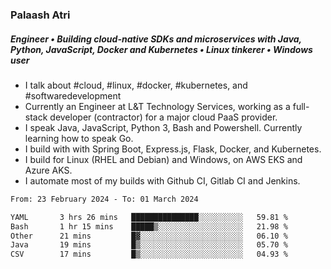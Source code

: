 ### Palaash Atri

##### Engineer • Building cloud-native SDKs and microservices with Java, Python, JavaScript, Docker and Kubernetes • Linux tinkerer • Windows user

- I talk about #cloud, #linux, #docker, #kubernetes, and #softwaredevelopment
- Currently an Engineer at L&T Technology Services, working as a full-stack developer (contractor) for a major cloud PaaS provider.
- I speak Java, JavaScript, Python 3, Bash and Powershell. Currently learning how to speak Go.
- I build with with Spring Boot, Express.js, Flask, Docker, and Kubernetes.
- I build for Linux (RHEL and Debian) and Windows, on AWS EKS and Azure AKS.
- I automate most of my builds with Github CI, Gitlab CI and Jenkins.

<!--
**palaashatri/palaashatri** is a ✨ _special_ ✨ repository because its `README.md` (this file) appears on your GitHub profile.

Here are some ideas to get you started:

- 🔭 I’m currently working on ...
- 🌱 I’m currently learning ...
- 👯 I’m looking to collaborate on ...
- 🤔 I’m looking for help with ...
- 💬 Ask me about ...
- 📫 How to reach me: ...
- 😄 Pronouns: ...
- ⚡ Fun fact: ...
-->

<!--START_SECTION:waka-->

```txt
From: 23 February 2024 - To: 01 March 2024

YAML       3 hrs 26 mins   ███████████████░░░░░░░░░░   59.81 %
Bash       1 hr 15 mins    █████▒░░░░░░░░░░░░░░░░░░░   21.98 %
Other      21 mins         █▓░░░░░░░░░░░░░░░░░░░░░░░   06.10 %
Java       19 mins         █▒░░░░░░░░░░░░░░░░░░░░░░░   05.70 %
CSV        17 mins         █▒░░░░░░░░░░░░░░░░░░░░░░░   04.93 %
```

<!--END_SECTION:waka-->
